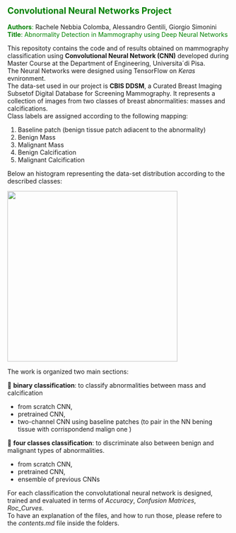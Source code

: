 ### <font color="green"> <span style="font-size:larger;"> Convolutional Neural Networks Project </font> </span>
<font color="green">**Authors**:</font>  Rachele Nebbia Colomba, Alessandro Gentili, Giorgio Simonini  
<font color="green">**Title**: Abnormality Detection in Mammography using Deep Neural Networks </font> 

This repositoty contains the code and of results obtained on mammography classification using **Convolutional Neural Network (CNN)** developed during Master Course at the Department of Engineering, Universita´di Pisa.  
The Neural Networks were designed using TensorFlow on _Keras_ evnironment.  
The data-set used in our project is **CBIS DDSM**, a Curated Breast Imaging Subsetof Digital Database for Screening Mammography. It represents a collection of images from two classes of breast abnormalities: masses and calcifications.  
Class labels are assigned according to the following mapping:  
1. Baseline patch (benign tissue patch adiacent to the abnormality)
2. Benign Mass
2. Malignant Mass
3. Benign Calcification
4. Malignant Calcification

Below an histogram representing the data-set distribution according to the described classes:

<img src="https://github.com/rachele182/Master-Thesis/assets/75611841/e5707776-c1b3-46db-b5bc-41e4127572b3" width="385">

The work is organized two main sections:  

&#x1F538; **binary classification**: to classify abnormalities between mass and calcification
  - from scratch CNN,
  - pretrained CNN,
  - two-channel CNN using baseline patches (to pair in the NN bening tissue with corrispondend malign one )

&#x1F538; **four classes classification**: to discriminate also between benign and malignant types of abnormalities.
  - from scratch CNN,
  - pretrained CNN,
  - ensemble of previous CNNs

For each classification the convolutational neural network is designed, trained and evaluated in terms of _Accuracy_, _Confusion Matrices_, _Roc_Curves_.  
To have an explanation of the files, and how to run those, please refere to the _contents.md_ file inside the folders. 


